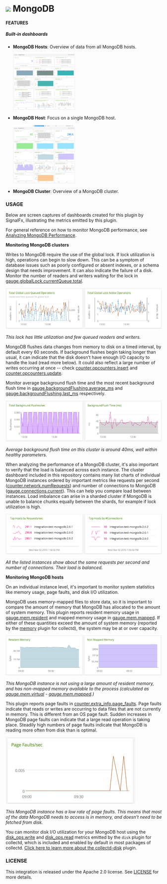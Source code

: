 # ![](https://github.com/signalfx/integrations/blob/master/mongodb/img/integrations_mongodb.png) MongoDB

#### FEATURES

##### Built-in dashboards

- **MongoDB Hosts**: Overview of data from all MongoDB hosts.

  [<img src='./img/dashboard_mongodb_hosts.png' width=200px>](./img/dashboard_mongodb_hosts.png)

- **MongoDB Host**: Focus on a single MongoDB host.

  [<img src='./img/dashboard_mongodb_host.png' width=200px>](./img/dashboard_mongodb_host.png)

- **MongoDB Cluster**: Overview of a MongoDB cluster.

### USAGE

Below are screen captures of dashboards created for this plugin by SignalFx, illustrating the metrics emitted by this plugin.

For general reference on how to monitor MongoDB performance, see <a target="_blank" href="https://docs.mongodb.org/manual/administration/analyzing-mongodb-performance/">Analyzing MongoDB Performance</a>.

**Monitoring MongoDB clusters**

Writes to MongoDB require the use of the global lock. If lock utilization is high, operations can begin to slow down. This can be a symptom of database issues such as poorly configured or absent indexes, or a schema design that needs improvement. It can also indicate the failure of a disk. Monitor the number of readers and writers waiting for the lock in [gauge.globalLock.currentQueue.total](./docs/gauge.globalLock.currentQueue.total.md).

![lock queue](././img/lock_queue.png)

*This lock has little utilization and few queued readers and writers.*

MongoDB flushes data changes from memory to disk on a timed interval, by default every 60 seconds. If background flushes begin taking longer than usual, it can indicate that the disk doesn't have enough I/O capacity to handle the load (read more below). It could also reflect a large number of writes occurring at once -- check [counter.opcounters.insert](./docs/counter.opcounters.insert.md) and [counter.opcounters.update](./docs/counter.opcounters.update.md).

Monitor average background flush time and the most recent background flush time in [gauge.backgroundFlushing.average\_ms](./docs/gauge.backgroundFlushing.average_ms.md) and [gauge.backgroundFlushing.last\_ms](./docs/gauge.backgroundFlushing.last_ms.md) respectively.

![background flush time](././img/background_flushes.png)

*Average background flush time on this cluster is around 40ms, well within healthy parameters.*

When analyzing the performance of a MongoDB cluster, it's also important to verify that the load is balanced across each instance. The cluster dashboard included in this repository contains many list charts of individual MongoDB instances ordered by important metrics like requests per second ([counter.network.numRequests](./docs/counter.network.numRequests.md)) and number of connections to MongoDB ([gauge.connections.current](./docs/gauge.connections.current.md)). This can help you compare load between instances. Load imbalance can arise in a sharded cluster if MongoDB is unable to balance chunks equally between the shards, for example if lock utilization is high.

![top hosts by requests and connections](././img/top_hosts_by_requests.png)

*All the listed instances show about the same requests per second and number of connections. Their load is balanced.*

**Monitoring MongoDB hosts**

On an individual instance level, it's important to monitor system statistics like memory usage, page faults, and disk I/O utilization.

MongoDB uses memory-mapped files to store data, so it is important to compare the amount of memory that MongoDB has allocated to the amount of system memory. This plugin reports resident memory usage in [gauge.mem.resident](./docs/gauge.mem.resident.md) and mapped memory usage in [gauge.mem.mapped](./docs/gauge.mem.mapped.md). If either of these quantities exceed the amount of system memory (reported by the <a target="_blank" href="https://docs.signalfx.com/en/latest/integrations/integrations-reference/integrations.memory.html">memory</a> plugin for collectd), the system may be at or over capacity.

![Memory statistics from MongoDB](././img/mongodb_memory.png)

*This MongoDB instance is not using a large amount of resident memory, and has non-mapped memory available to the process (calculated as [gauge.mem.virtual](./docs/gauge.mem.virtual.md) - [gauge.mem.mapped](./docs/gauge.mem.mapped.md).)*

This plugin reports page faults in [counter.extra\_info.page\_faults](./docs/counter.extra_info.page_faults.md). Page faults indicate that reads or writes are occurring to data files that are not currently in memory. This is different from an OS page fault. Sudden increases in MongoDB page faults can indicate that a large read operation is taking place. Steadily high numbers of page faults indicate that MongoDB is reading more often from disk than is optimal.

![Page fault statistics from MongoDB](././img/mongodb_page_faults.png)

*This MongoDB instance has a low rate of page faults. This means that most of the data MongoDB needs to access is in memory, and doesn't need to be fetched from disk.*

You can monitor disk I/O utilization for your MongoDB host using the <a target="_blank" href="https://docs.signalfx.com/en/latest/integrations/integrations-reference/integrations.disk.html#derive-disk-ops-write">disk_ops.write</a> and <a target="_blank" href="https://docs.signalfx.com/en/latest/integrations/integrations-reference/integrations.disk.html#derive-disk-ops-read">disk_ops.read</a> metrics emitted by the `disk` plugin for collectd, which is included and enabled by default in most packages of collectd. <a target ="_blank" href="https://docs.signalfx.com/en/latest/integrations/integrations-reference/integrations.disk.html">Click here to learn more about the collectd-disk</a> plugin.

### LICENSE

This integration is released under the Apache 2.0 license. See [LICENSE](./LICENSE) for more details.
